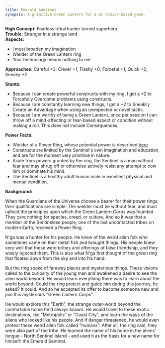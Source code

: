 ```yaml
---
title: Emerald Sentinel
synopsis: A primitive Green Lantern for a DC Comics-based game.
---
```


**High Concept:** Fearless tribal hunter turned superhero  
**Trouble:** Stranger in a strange land  
**Aspects:**

* I must broaden my imagination
* Wielder of the Green Lantern ring
* Your technology means nothing to me

**Approaches:** Careful +3; Clever +1; Flashy +0; Forceful +1; Quick +2; Sneaky +2

**Stunts:**

* Because I can create powerful constructs with my ring, I get a +2 to Forcefully Overcome problems using constructs.
* Because I am constantly learning new things, I get a +2 to Sneakily Create an Advantage when using an unexpected or novel tactic.
* Because I am worthy of being a Green Lantern, once per session I can throw off a mind-affecting or fear-based aspect or condition without making a roll. This does not include Consequences.

**Power Facts:**

* Wielder of a Power Ring, whose potential power is described [here](http://dc.wikia.com/wiki/Green_Lantern_Ring)
* Constructs are limited by the Sentinel's own imagination and education, and are for the moment very primitive in nature.
* Aside from powers granted by the ring, the Sentinel is a man without fear and may shrug off or otherwise actively resist any attempt to cow him or dominate his mind.
* The Sentinel is a healthy adult human male in excellent physical and mental condition.

**Background:**

When the Guardians of the Universe choose a bearer for their power rings, their qualifications are simple. The wielder must be without fear, and must uphold the principles upon which the Green Lantern Corps was founded. They care nothing for species, creed, or culture. And so it was that a member of the Sentinelese people, one of the last uncontacted tribes on modern Earth, received a Power Ring.

N'ga was a hunter for his people. He knew of the weird alien folk who sometimes came on their metal fish and brought things. His people knew very well that these were bribes and offerings of false friendship, and they wisely rejected them. This is also what N'ga first thought of the green ring that floated down from the sky and into his hand.

But the ring spoke of faraway places and mysterious things. These visions called to the curiosity of the young man and awakened a desire to see the alien world beyond. He would learn everything there was to learn about the world beyond. Could the ring protect and guide him during this journey, he asked? It could. And so he accepted its offer to become someone new and join this mysterious "Green Lantern Corps".

He would explore this "Earth", the strange outer-world beyond the comfortable home he'd always known. He would travel to these exotic destinations, like "Metropolis" or "Coast City", and learn the ways of the aliens who looked like his people. And if danger threatened, he would even protect these weird alien folk called "humans". After all, the ring said, they were also part of the tribe. He learned the name of his home in the aliens' tongue - North Sentinel Island - and used it as the basis for a new name for himself: the Emerald Sentinel.
